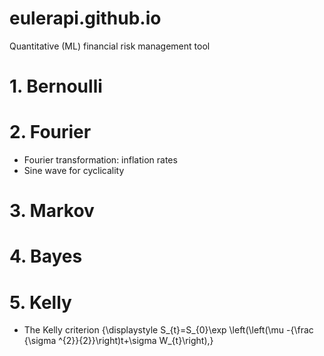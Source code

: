 # eulerapi.github.io

Quantitative (ML) financial risk management tool

# 1. Bernoulli
# 2. Fourier
 - Fourier transformation: inflation rates
 - Sine wave for cyclicality
# 3. Markov
# 4. Bayes
# 5. Kelly
- The Kelly criterion 
{\displaystyle S_{t}=S_{0}\exp \left(\left(\mu -{\frac {\sigma ^{2}}{2}}\right)t+\sigma W_{t}\right),}
